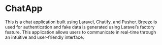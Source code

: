 # ChatApp

This is a chat application built using Laravel, Chatify, and Pusher. Breeze is used for authentication and fake data is generated using Laravel’s factory feature. This application allows users to communicate in real-time through an intuitive and user-friendly interface.
